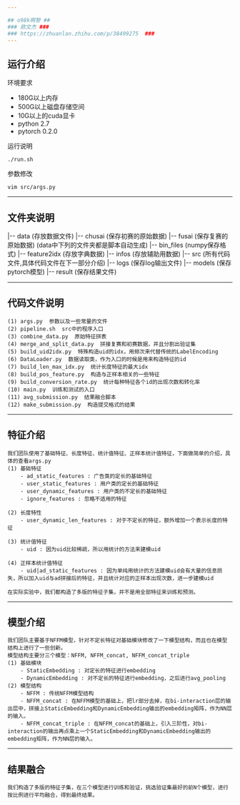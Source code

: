 ```yaml
---

## o98k啊黎 ##
### 欧文杰 ###
### https://zhuanlan.zhihu.com/p/38499275  ###
---
```

## 运行介绍 ##

环境要求
 - 180G以上内存
 - 500G以上磁盘存储空间
 - 10G以上的cuda显卡
 - python 2.7
 - pytorch 0.2.0
 
运行说明
``` 
./run.sh
```

参数修改
```
vim src/args.py
```
 
---

## 文件夹说明 ##
|-- data (存放数据文件)
	|-- chusai (保存初赛的原始数据)
	|-- fusai  (保存复赛的原始数据)
	(data中下列的文件夹都是脚本自动生成)
	|-- bin\_files (numpy保存格式)
	|-- feature2idx (存放字典数据)
	|-- infos (存放辅助用数据)
|-- src  (所有代码文件,具体代码文件在下一部分介绍)
	|-- logs (保存log输出文件)
|-- models (保存pytorch模型)
|-- result (保存结果文件)

---

## 代码文件说明 ##
	(1) args.py  参数以及一些常量的文件
	(2) pipeline.sh  src中的程序入口
	(3) combine_data.py  原始特征拼表
	(4) merge_and_split_data.py  拼接复赛和初赛数据，并且分割出验证集
	(5) build_uid2idx.py  特殊构造uid的idx，用频次来代替传统的LabelEncoding
	(6) DataLoader.py  数据读取类，作为入口的时候是用来构造特征的id
	(7) build_len_max_idx.py  统计长度特征的最大idx
	(8) build_pos_feature.py  构造与正样本相关的一些特征
	(9) build_conversion_rate.py  统计每种特征各个id的出现次数和转化率
	(10) main.py  训练和测试的入口
	(11) avg_submission.py  结果融合脚本
	(12) make_submission.py  构造提交格式的结果

---

## 特征介绍 ##
	我们团队使用了基础特征、长度特征、统计值特征、正样本统计值特征，下面做简单的介绍，具体的查看args.py
	(1) 基础特征
		- ad_static_features : 广告类的定长的基础特征
		- user_static_features : 用户类的定长的基础特征
		- user_dynamic_features : 用户类的不定长的基础特征
		- ignore_features : 忽略不适用的特征

	(2) 长度特性
		- user_dynamic_len_features : 对于不定长的特征，额外增加一个表示长度的特征
	
	(3) 统计值特征
		- uid : 因为uid比较稀疏，所以用统计的方法来建模uid
	
	(4) 正样本统计值特征
		- uid|ad_static_features : 因为单纯用统计的方法建模uid会有大量的信息损失，所以加入uid与ad拼接后的特征，并且统计对应的正样本出现次数，进一步建模uid
	
	在实际实验中，我们都构造了多版的特征子集，并不是用全部特征来训练和预测。
---

## 模型介绍 ##
	我们团队主要基于NFFM模型，针对不定长特征对基础模块修改了一下模型结构，而且也在模型结构上进行了一些创新。
	模型结构主要分三个模型：NFFM, NFFM_concat, NFFM_concat_triple
	(1) 基础模块
		- StaticEmbedding : 对定长的特征进行embedding
		- DynamicEmbedding : 对不定长的特征进行embedding，之后进行avg_pooling
	(2) 模型结构
		- NFFM : 传统NFFM模型结构
		- NFFM_concat : 在NFFM模型的基础上，把lr部分去掉，在bi-interaction层的输出层中，拼接上StaticEmbedding和DynamicEmbedding输出的embedding矩阵，作为NN层的输入。
		- NFFM_concat_triple : 在NFFM_concat的基础上，引入三阶性，对bi-interaction的输出再点乘上一个StaticEmbedding和DynamicEmbedding输出的embedding矩阵，作为NN层的输入。

---

## 结果融合 ##
	我们构造了多版的特征子集，在三个模型进行训练和验证，挑选验证集最好的前N个模型，进行按比例进行平均融合，得到最终结果。
